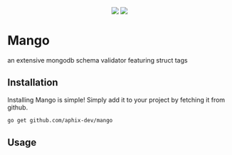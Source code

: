<p align="center">
    <img src="https://img.shields.io/badge/Go-00ADD8?style=for-the-badge&logo=go&logoColor=white"/>
    <img src="https://img.shields.io/badge/MongoDB-4EA94B?style=for-the-badge&logo=mongodb&logoColor=white"/>
</p>

# Mango
an extensive mongodb schema validator featuring struct tags


## Installation
Installing Mango is simple! Simply add it to your project by fetching it from github.
```bash
go get github.com/aphix-dev/mango
```

## Usage
